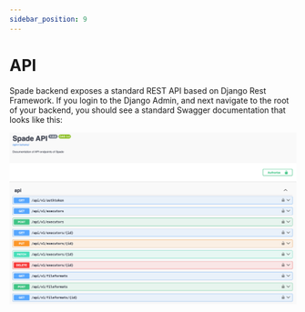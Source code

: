 ```yaml
---
sidebar_position: 9
---
```


# API

Spade backend exposes a standard REST API based on Django Rest Framework.
If you login to the Django Admin, and next navigate to the root of your backend,
you should see a standard Swagger documentation that looks like this:

![image](../static/img/swagger.png)
